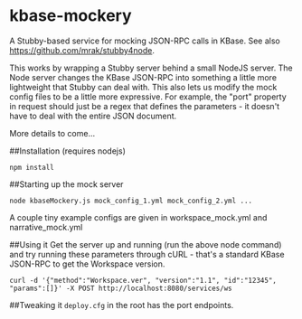 # kbase-mockery
A Stubby-based service for mocking JSON-RPC calls in KBase. See also https://github.com/mrak/stubby4node.

This works by wrapping a Stubby server behind a small NodeJS server. The Node server changes the KBase JSON-RPC into something a little more lightweight that Stubby can deal with. This also lets us modify the mock config files to be a little more expressive. For example, the "port" property in request should just be a regex that defines the parameters - it doesn't have to deal with the entire JSON document.

More details to come...

##Installation
(requires nodejs)
```
npm install
```

##Starting up the mock server
```
node kbaseMockery.js mock_config_1.yml mock_config_2.yml ...
```
A couple tiny example configs are given in workspace_mock.yml and narrative_mock.yml

##Using it
Get the server up and running (run the above node command) and try running these parameters through cURL - that's a standard KBase JSON-RPC to get the Workspace version.

```
curl -d '{"method":"Workspace.ver", "version":"1.1", "id":"12345", "params":[]}' -X POST http://localhost:8080/services/ws
```

##Tweaking it
`deploy.cfg` in the root has the port endpoints. 
